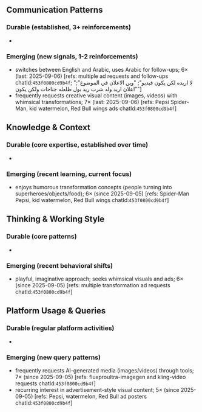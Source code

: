 ## Communication Patterns
### Durable (established, 3+ reinforcements)
-

### Emerging (new signals, 1-2 reinforcements)
- switches between English and Arabic, uses Arabic for follow-ups; 6× (last: 2025-09-06) [refs: multiple ad requests and follow-ups chatId:`453f0800cd9b4f`; "لا اريده لكن يكون فيديو"; "وين الاعلان في الموضوع"; "اعلان اريد ولد شرب ريد بول طلعله جناحات ولكن يكون"]
- frequently requests creative visual content (images, videos) with whimsical transformations; 7× (last: 2025-09-06) [refs: Pepsi Spider-Man, kid watermelon, Red Bull wings ads chatId:`453f0800cd9b4f`]

## Knowledge & Context
### Durable (core expertise, established over time)
-

### Emerging (recent learning, current focus)
- enjoys humorous transformation concepts (people turning into superheroes/objects/food); 6× (since 2025-09-05) [refs: Spider-Man Pepsi, kid watermelon, Red Bull wings chatId:`453f0800cd9b4f`]

## Thinking & Working Style
### Durable (core patterns)
-

### Emerging (recent behavioral shifts)
- playful, imaginative approach; seeks whimsical visuals and ads; 6× (since 2025-09-05) [refs: multiple transformation ad requests chatId:`453f0800cd9b4f`]

## Platform Usage & Queries
### Durable (regular platform activities)
-

### Emerging (new query patterns)
- frequently requests AI-generated media (images/videos) through tools; 7× (since 2025-09-05) [refs: fluxproultra-imagegen and kling-video requests chatId:`453f0800cd9b4f`]
- recurring interest in advertisement-style visual content; 5× (since 2025-09-05) [refs: Pepsi, watermelon, Red Bull ad posters chatId:`453f0800cd9b4f`]